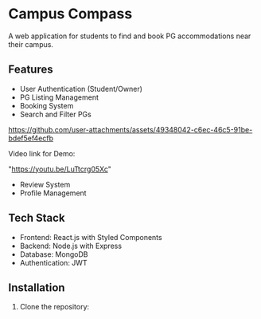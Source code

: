 
# Campus Compass

A web application for students to find and book PG accommodations near their campus.

## Features

- User Authentication (Student/Owner)
- PG Listing Management
- Booking System
- Search and Filter PGs

https://github.com/user-attachments/assets/49348042-c6ec-46c5-91be-bdef5ef4ecfb

Video link for Demo:

"https://youtu.be/LuTtcrg05Xc"
- Review System
- Profile Management

## Tech Stack

- Frontend: React.js with Styled Components
- Backend: Node.js with Express
- Database: MongoDB
- Authentication: JWT

## Installation

1. Clone the repository:
